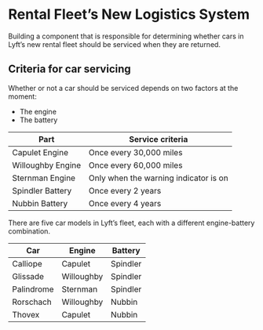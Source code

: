 # Rental Fleet’s New Logistics System

Building a component that is responsible for determining whether cars in Lyft’s new rental fleet should be serviced when they are returned.

## Criteria for car servicing

Whether or not a car should be serviced depends on two factors at the moment:

- The engine
- The battery

| Part |Service criteria|
|---|---|
|Capulet Engine| Once every 30,000 miles|
|Willoughby Engine| Once every 60,000 miles|
|Sternman Engine| Only when the warning indicator is on|
|Spindler Battery| Once every 2 years|
|Nubbin Battery| Once every 4 years|

There are five car models in Lyft’s fleet, each with a different engine-battery combination.

|Car| Engine| Battery|
|---|---|---|
|Calliope| Capulet | Spindler |
|Glissade| Willoughby | Spindler ||
|Palindrome| Sternman | Spindler |
|Rorschach| Willoughby | Nubbin |
|Thovex| Capulet | Nubbin |
